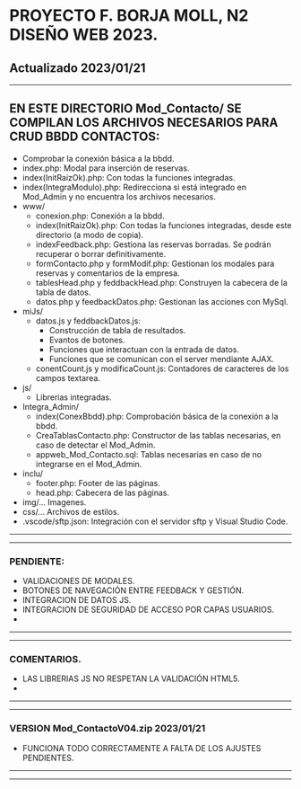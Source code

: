 # PROYECTO F. BORJA MOLL, N2 DISEÑO WEB 2023.
## Actualizado 2023/01/21
---
## EN ESTE DIRECTORIO Mod_Contacto/ SE COMPILAN LOS ARCHIVOS NECESARIOS PARA CRUD BBDD CONTACTOS:
- Comprobar la conexión básica a la bbdd.
- index.php: Modal para inserción de reservas.
- index(InitRaizOk).php: Con todas la funciones integradas.
- index(IntegraModulo).php: Redirecciona si está integrado en Mod_Admin y no encuentra los archivos necesarios.
- www/
    - conexion.php: Conexión a la bbdd.
    - index(InitRaizOk).php: Con todas la funciones integradas, desde este directorio (a modo de copia).
    - indexFeedback.php: Gestiona las reservas borradas. Se podrán recuperar o borrar definitivamente.
    - formContacto.php y formModif.php: Gestionan los modales para reservas y comentarios de la empresa.
    - tablesHead.php y feddbackHead.php: Construyen la cabecera de la tabla de datos.
    - datos.php y feedbackDatos.php: Gestionan las acciones con MySql.
- miJs/
    - datos.js y feddbackDatos.js:
        - Construcción de tabla de resultados.
        - Evantos de botones.
        - Funciones que interactuan con la entrada de datos.
        - Funciones que se comunican con el server mendiante AJAX.
    - conentCount.js y modificaCount.js: Contadores de caracteres de los campos textarea.
- js/
    - Librerias integradas.
- Integra_Admin/
    - index(ConexBbdd).php: Comprobación básica de la conexión a la bbdd.
    - CreaTablasContacto.php: Constructor de las tablas necesarias, en caso de detectar el Mod_Admin.
    - appweb_Mod_Contacto.sql: Tablas necesarias en caso de no integrarse en el Mod_Admin.
- inclu/
    - footer.php: Footer de las páginas.
    - head.php: Cabecera de las páginas.
- img/... Imagenes.
- css/... Archivos de estilos.
- .vscode/sftp.json: Integración con el servidor sftp y Visual Studio Code.
---
---
### PENDIENTE:
- VALIDACIONES DE MODALES.
- BOTONES DE NAVEGACIÓN ENTRE FEEDBACK Y GESTIÓN.
- INTEGRACION DE DATOS JS.
- INTEGRACION DE SEGURIDAD DE ACCESO POR CAPAS USUARIOS.
- 
---
---
### COMENTARIOS.
- LAS LIBRERIAS JS NO RESPETAN LA VALIDACIÓN HTML5.
-
---
---
### VERSION Mod_ContactoV04.zip 2023/01/21
- FUNCIONA TODO CORRECTAMENTE A FALTA DE LOS AJUSTES PENDIENTES.
---
---


